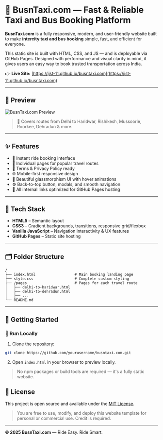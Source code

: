 # 🚖 BusnTaxi.com — Fast & Reliable Taxi and Bus Booking Platform

**BusnTaxi.com** is a fully responsive, modern, and user-friendly website built to make **intercity taxi and bus booking** simple, fast, and efficient for everyone.

This static site is built with HTML, CSS, and JS — and is deployable via GitHub Pages. Designed with performance and visual clarity in mind, it gives users an easy way to book trusted transportation across India.

👉 **Live Site:** [https://jist-11.github.io/busntaxi.com](https://jist-11.github.io/busntaxi.com)

---

## 📸 Preview

![BusnTaxi.com Preview](pages/)

> 📍 Covers routes from Delhi to Haridwar, Rishikesh, Mussoorie, Roorkee, Dehradun & more.

---

## ✨ Features

- 🚕 Instant ride booking interface
- 📍 Individual pages for popular travel routes
- 🧾 Terms & Privacy Policy ready
- 🌐 Mobile-first responsive design
- 🌈 Beautiful glassmorphism UI with hover animations
- ⚙️ Back-to-top button, modals, and smooth navigation
- 🧭 All internal links optimized for GitHub Pages hosting

---

## 🧱 Tech Stack

- **HTML5** – Semantic layout  
- **CSS3** – Gradient backgrounds, transitions, responsive grid/flexbox  
- **Vanilla JavaScript** – Navigation interactivity & UX features  
- **GitHub Pages** – Static site hosting

---

## 🗂️ Folder Structure

```
/
├── index.html                  # Main booking landing page
├── style.css                   # Complete custom styling
├── /pages                      # Pages for each travel route
│   ├── delhi-to-haridwar.html
│   ├── delhi-to-dehradun.html
│   ├── ...
└── README.md
```

---

## 🚀 Getting Started

### 🔧 Run Locally

1. Clone the repository:
```bash
git clone https://github.com/yourusername/busntaxi.com.git
```

2. Open `index.html` in your browser to preview locally.

> No npm packages or build tools are required — it's a fully static website.



## 📄 License

This project is open source and available under the [MIT License](LICENSE).

> You are free to use, modify, and deploy this website template for personal or commercial use. Credit is required.

---

**© 2025 BusnTaxi.com** — Ride Easy. Ride Smart.
